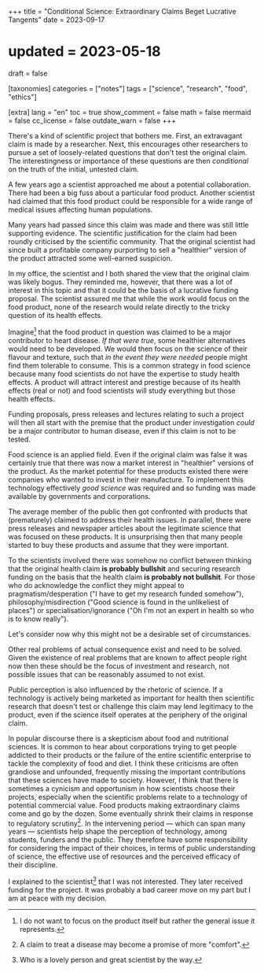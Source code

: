+++
title = "Conditional Science: Extraordinary Claims Beget Lucrative Tangents"
date = 2023-09-17
# updated = 2023-05-18
draft = false

[taxonomies]
categories = ["notes"]
tags = ["science", "research", "food", "ethics"]

[extra]
lang = "en"
toc = true
show_comment = false
math = false
mermaid = false
cc_license = false
outdate_warn = false
+++

There's a kind of scientific project that bothers me. First, an
extravagant claim is made by a researcher. Next, this encourages other
researchers to pursue a set of loosely-related questions that don't test
the original claim. The interestingness or importance of these
questions are then *conditional* on the truth of the initial, 
untested claim.

<!-- more -->

A few years ago a scientist approached me about a potential
collaboration. There had been a big fuss about a particular food
product. Another scientist had claimed that this food product could be
responsible for a wide range of medical issues affecting human
populations.

Many years had passed since this claim was made and there was still
little supporting evidence. The scientific justification for the claim
had been roundly criticised by the scientific community. That the
original scientist had since built a profitable company purporting to
sell a "healthier" version of the product attracted some well-earned
suspicion.

In my office, the scientist and I both shared the view that the
original claim was likely bogus. They reminded me, however, that there
was a lot of interest in this topic and that it could be the basis of
a lucrative funding proposal. The scientist assured me that while the
work would focus on the food product, none of the research would
relate directly to the tricky question of its health effects.

Imagine[^1] that the food product in question was claimed to be a
major contributor to heart disease. *If that were true*, some
healthier alternatives would need to be developed. We would then focus
on the science of their flavour and texture, such that *in the event
they were needed* people might find them tolerable to consume. This is
a common strategy in food science because many food scientists do not
have the expertise to study health effects. A product will attract
interest and prestige because of its health effects (real or not) and
food scientists will study everything but those health effects.

Funding proposals, press releases and lectures relating to such a
project will then all start with the premise that the product under
investigation *could* be a major contributor to human disease, even if
this claim is not to be tested.

Food science is an applied field. Even if the original claim was false
it was certainly true that there was now a market interest in
"healthier" versions of the product. As the market potential for these
products existed there were companies who wanted to invest in their
manufacture. To implement this technology effectively *good science*
was required and so funding was made available by governments and
corporations.

The average member of the public then got confronted with products
that (prematurely) claimed to address their health issues. In
parallel, there were press releases and newspaper articles about the
legitimate science that was focused on these products. It is
unsurprising then that many people started to buy these products and
assume that they were important.

To the scientists involved there was somehow no conflict between
thinking that the original health claim **is probably bullshit** and
securing research funding on the basis that the health claim **is
probably not bullshit**. For those who do acknowledge the conflict they
might appeal to pragmatism/desperation ("I have to get my research
funded somehow"), philosophy/misdirection ("Good science is found in
the unlikeliest of places") or specialisation/ignorance ("Oh I'm not
an expert in health so who is to know really").

Let's consider now why this might not be a desirable set of
circumstances.

Other real problems of actual consequence exist and need to be solved.
Given the existence of real problems that are known to affect people
right now then these should be the focus of investment and research,
not possible issues that can be reasonably assumed to not exist.

Public perception is also influenced by the rhetoric of science. If a
technology is actively being marketed as important for health then
scientific research that doesn't test or challenge this claim may lend
legitimacy to the product, even if the science itself operates at the
periphery of the original claim.

In popular discourse there is a skepticism about food and nutritional
sciences. It is common to hear about corporations trying to get people
addicted to their products or the failure of the entire scientific
enterprise to tackle the complexity of food and diet. I think these
criticisms are often grandiose and unfounded, frequently missing the
important contributions that these sciences have made to society.
However, I think that there is sometimes a cynicism and opportunism in
how scientists choose their projects, especially when the scientific
problems relate to a technology of potential commercial value. Food
products making extraordinary claims come and go by the dozen. Some
eventually shrink their claims in response to regulatory scrutiny[^2].
In the intervening period — which can span many years — scientists help
shape the perception of technology, among students, funders and the
public. They therefore have some responsibility for considering the
impact of their choices, in terms of public understanding of science,
the effective use of resources and the perceived efficacy of their
discipline.

I explained to the scientist[^3] that I was not interested. They later
received funding for the project. It was probably a bad career move on
my part but I am at peace with my decision.

[^1]: I do not want to focus on the product itself but rather the
    general issue it represents.

[^2]: A claim to treat a disease may become a promise of more "comfort".

[^3]: Who is a lovely person and great scientist by the way.
